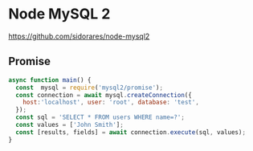 # Node MySQL 2

<https://github.com/sidorares/node-mysql2>

## Promise

```javascript
async function main() {
  const  mysql = require('mysql2/promise');
  const connection = await mysql.createConnection({
    host:'localhost', user: 'root', database: 'test',
  });
  const sql = 'SELECT * FROM users WHERE name=?';
  const values = ['John Smith'];
  const [results, fields] = await connection.execute(sql, values);
}
```
